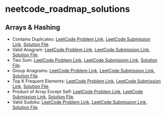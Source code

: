 # neetcode_roadmap_solutions
## Arrays & Hashing
* Contains Duplicates: [LeetCode Problem Link](https://leetcode.com/problems/contains-duplicate/), [LeetCode Submission Link](https://leetcode.com/problems/contains-duplicate/submissions/873117251/), [Solution File](https://github.com/GalalMohammed/neetcode_roadmap_solutions/blob/main/Arrays_and_Hashing/Contains_duplicates.cpp).
* Valid Anagram: [LeetCode Problem Link](https://leetcode.com/problems/valid-anagram/), [LeetCode Submission Link](https://leetcode.com/problems/valid-anagram/submissions/873144178/), [Solution File](https://github.com/GalalMohammed/neetcode_roadmap_solutions/blob/main/Arrays_and_Hashing/Valid_Anagram.cpp).
* Two Sum: [LeetCode Problem Link](https://leetcode.com/problems/two-sum/), [LeetCode Submission Link](https://leetcode.com/problems/two-sum/submissions/535769966/), [Solution File](https://github.com/GalalMohammed/neetcode_roadmap_solutions/blob/main/Arrays_and_Hashing/Two_Sum.py).
* Group Anagrams: [LeetCode Problem Link](https://leetcode.com/problems/group-anagrams/), [LeetCode Submission Link](https://leetcode.com/problems/group-anagrams/submissions/873946032/), [Solution File](https://github.com/GalalMohammed/neetcode_roadmap_solutions/blob/main/Arrays_and_Hashing/Group_Anagrams.cpp).
* Top K Frequent Elements: [LeetCode Problem Link](https://leetcode.com/problems/top-k-frequent-elements), [LeetCode Submission Link](https://leetcode.com/problems/top-k-frequent-elements/submissions/874570541/), [Solution File](https://github.com/GalalMohammed/neetcode_roadmap_solutions/blob/main/Arrays_and_Hashing/Top_K_Frequent_Elements.cpp).
* Product of Array Except Self: [LeetCode Problem Link](https://leetcode.com/problems/product-of-array-except-self/), [LeetCode Submission Link](https://leetcode.com/problems/product-of-array-except-self/submissions/876535930/), [Solution File](https://github.com/GalalMohammed/neetcode_roadmap_solutions/blob/main/Arrays_and_Hashing/Product_of_Array_Except_self.cpp).
* Valid Sudoku: [LeetCode Problem Link](https://leetcode.com/problems/valid-sudoku/), [LeetCode Submission Link](https://leetcode.com/problems/valid-sudoku/submissions/876588247/), [Solution File](https://github.com/GalalMohammed/neetcode_roadmap_solutions/blob/main/Arrays_and_Hashing/Valid_Sudoko.cpp).
